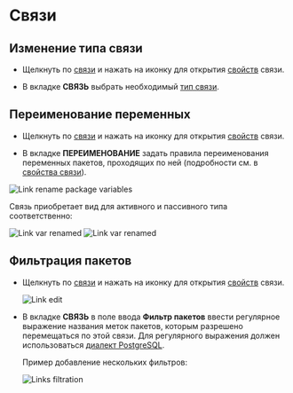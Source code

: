 # Связи

## Изменение типа связи

- Щелкнуть по [связи][1] и нажать на иконку <span class='iconify-inline' data-icon='mdi:edit'></span> для открытия [свойств][2] связи.

- В вкладке <span class='iconify-inline' data-icon='mdi:transit-connection-horizontal'></span>**СВЯЗЬ** выбрать необходимый [тип связи][3].

## Переименование переменных

- Щелкнуть по [связи][1] и нажать на иконку <span class='iconify-inline' data-icon='mdi:edit'></span> для открытия [свойств][2] связи.

- В вкладке <span class='iconify-inline' data-icon='mdi:inbox-arrow-down'></span>**ПЕРЕИМЕНОВАНИЕ** задать правила переименования переменных пакетов, проходящих по ней (подробности см. в [свойства связи][2]).

![Link rename package variables](/images/common/link_rename_vars.png)

Связь приобретает вид для активного и пассивного типа соответственно:

![Link var renamed](/images/common/link_var_renamed.png)
![Link var renamed](/images/common/link_var_renamed_pass.png)

## Фильтрация пакетов

- Щелкнуть по [связи][1] и нажать на иконку <span class='iconify-inline' data-icon='mdi:edit'></span> для открытия [свойств][2] связи.

  ![Link edit](/images/common/link_edit.png)

- В вкладке <span class='iconify-inline' data-icon='mdi:transit-connection-horizontal'></span>**СВЯЗЬ** в поле ввода <span class='iconify-inline' data-icon='mdi:magnify'></span> **Фильтр пакетов** ввести регулярное выражение названия меток пакетов, которым разрешено перемещаться по этой связи. Для регулярного выражения должен использоваться [диалект PostgreSQL](https://www.postgresql.org/current/functions-matching.html#FUNCTIONS-POSIX-REGEXP).

  Пример добавление нескольких фильтров:

  ![Links filtration](/images/common/link_filters.png)

[1]: /desc/links.md
[2]: /desc/links.md#своиства
[3]: /desc/links.md#типы-связеи
